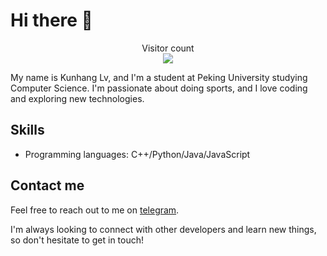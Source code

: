 # Hi there 👋


<p align="center"> 
  Visitor count<br>
  <img src="https://profile-counter.glitch.me/kylelv2000/count.svg" />
</p>

My name is Kunhang Lv, and I'm a student at Peking University studying Computer Science. I'm passionate about doing sports, and I love coding and exploring new technologies.

## Skills

- Programming languages: C++/Python/Java/JavaScript


## Contact me

Feel free to reach out to me on [telegram](https://t.me/komqaq).

I'm always looking to connect with other developers and learn new things, so don't hesitate to get in touch!

